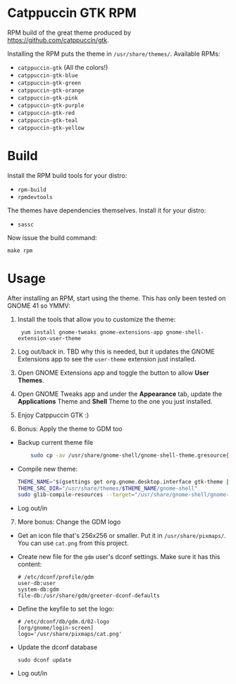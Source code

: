 # Catppuccin GTK RPM
RPM build of the great theme produced by https://github.com/catppuccin/gtk.

Installing the RPM puts the theme in `/usr/share/themes/`. Available RPMs:

- `catppuccin-gtk` (All the colors!)
- `catppuccin-gtk-blue`
- `catppuccin-gtk-green`
- `catppuccin-gtk-orange`
- `catppuccin-gtk-pink`
- `catppuccin-gtk-purple`
- `catppuccin-gtk-red`
- `catppuccin-gtk-teal`
- `catppuccin-gtk-yellow`

# Build
Install the RPM build tools for your distro:
- `rpm-build`
- `rpmdevtools`

The themes have dependencies themselves. Install it for your distro:
- `sassc`

Now issue the build command:

    make rpm

# Usage
After installing an RPM, start using the theme. This has only been tested on GNOME 41 so YMMV:
1. Install the tools that allow you to customize the theme:

        yum install gnome-tweaks gnome-extensions-app gnome-shell-extension-user-theme

2. Log out/back in. TBD why this is needed, but it updates the GNOME Extensions app to see the `user-theme` extension just installed.
3. Open GNOME Extensions app and toggle the button to allow **User Themes**.
4. Open GNOME Tweaks app and under the **Appearance** tab, update the **Applications** Theme and **Shell** Theme to the one you just installed.
5. Enjoy Catppuccin GTK :)
6. Bonus: Apply the theme to GDM too
  - Backup current theme file
      ```bash
          sudo cp -av /usr/share/gnome-shell/gnome-shell-theme.gresource{,~}
      ```
  - Compile new theme:
      ```bash
      THEME_NAME="$(gsettings get org.gnome.desktop.interface gtk-theme | sed "s/'//g")"
      THEME_SRC_DIR="/usr/share/themes/$THEME_NAME/gnome-shell"
      sudo glib-compile-resources --target="/usr/share/gnome-shell/gnome-shell-theme.gresource" --sourcedir="$THEME_SRC_DIR" "$THEME_SRC_DIR/gnome-shell-theme.gresource.xml"
      ```
  - Log out/in
7. More bonus: Change the GDM logo
  - Get an icon file that's 256x256 or smaller. Put it in `/usr/share/pixmaps/`. You can use `cat.png` from this project.
  - Create new file for the `gdm` user's dconf settings. Make sure it has this content:

        # /etc/dconf/profile/gdm
        user-db:user
        system-db:gdm
        file-db:/usr/share/gdm/greeter-dconf-defaults
  - Define the keyfile to set the logo:

        # /etc/dconf/db/gdm.d/02-logo
        [org/gnome/login-screen]
        logo='/usr/share/pixmaps/cat.png'
  - Update the dconf database

        sudo dconf update
  - Log out/in
